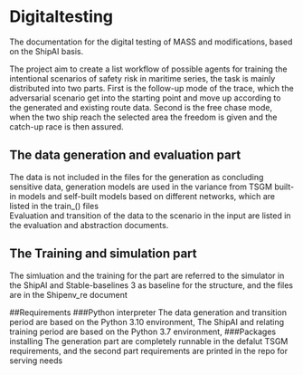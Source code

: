 # Digitaltesting
The documentation for the digital testing of MASS and modifications, based on the ShipAI basis. 

The project aim to create a list workflow of possible agents for training the intentional scenarios of safety risk in maritime series, the task is mainly distributed into two parts.
First is the follow-up mode of the trace, which the adversarial scenario get into the starting point and move up according to the generated and existing route data.
Second is the free chase mode, when the two ship reach the selected area the freedom is given and the catch-up race is then assured.

## The data generation and evaluation part
The data is not included in the files for the generation as concluding sensitive data, generation models are used in the variance from TSGM built-in models and self-built models based on different networks, which are listed in the train_() files  
Evaluation and transition of the data to the scenario in the input are listed in the evaluation and abstraction documents.

## The Training and simulation part 
The simluation and the training for the part are referred to the simulator in the ShipAI and Stable-baselines 3 as baseline for the structure, and the files are in the Shipenv_re document

##Requirements
###Python interpreter 
The data generation and transition period are based on the Python 3.10 environment,
The ShipAI and relating training period are based on the Python 3.7 environment,
###Packages installing
The generation part are completely runnable in the defalut TSGM requirements, and the second part requirements are printed in the repo for serving needs
